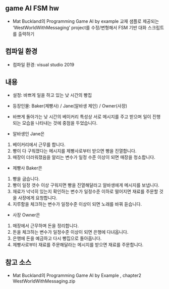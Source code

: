 ## game AI FSM hw
- Mat Buckland의 Programming Game AI by example 교재 샘플로 제공되는 ‘WestWorldWithMessaging’ project를 수정/변형해서 FSM 기반 대화 스크립트를 출력하기

## 컴파일 환경
- 컴파일 환경: visual studio 2019

## 내용
- 설정: 바쁘게 일을 하고 있는 낮 시간의 빵집
- 등장인물: Baker(제빵사) / Jane(알바생 제인) / Owner(사장)
- 바쁘게 돌아가는 낮 시간의 베이커리 특성상 서로 메시지를 주고 받으며 일이 진행되는 모습을 나타내는 것에 중점을 두었습니다.



- 알바생인 Jane은
1) 베이커리에서 근무를 합니다.
2) 빵이 다 구워졌다는 메시지를 제빵사로부터 받으면 빵을 진열합니다.
3) 매장이 더러워졌음을 알리는 변수가 일정 수준 이상이 되면 매장을 청소합니다.

- 제빵사 Baker은
1) 빵을 굽습니다. 
2) 빵이 일정 갯수 이상 구워지면 빵을 진열해달라고 알바생에게 메시지를 보냅니다.
3) 재료가 넉넉히 있는지 확인하는 변수가 일정수준 이하로 떨어지면 재료를 주문할 것을 사장에게 요청합니다.
4) 지루함을 체크하는 변수가 일정수준 이상이 되면 노래를 바꿔 듣습니다.

- 사장 Owner은
1) 매장에서 근무하며 돈을 정리합니다.
2) 돈을 체크하는 변수가 일정수준 이상이 되면 은행에 다녀옵니다.
3) 은행에 돈을 예금하고 다시 빵집으로 돌아옵니다.
4) 제빵사로부터 재료를 주문해달라는 메시지를 받으면 재료를 주문합니다.


## 참고 소스 
- Mat Buckland의 Programming Game AI by Example , chapter2 WestWorldWithMessaging.zip
